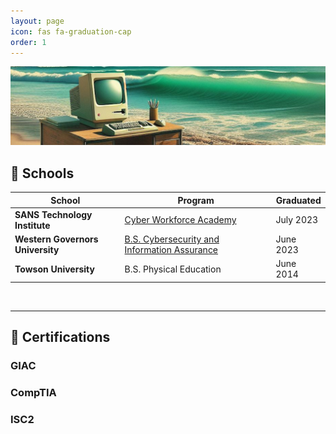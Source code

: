 ```yaml
---
layout: page
icon: fas fa-graduation-cap
order: 1
---
```

![education background](/assets/bg/em-bg6.png) 

## 🏫 **Schools**

| School | Program | Graduated |
| --- | --- | --- |
**SANS Technology Institute** | [Cyber Workforce Academy](https://www.sans.org/cyber-academy/cyber-workforce-academy-maryland/) | July 2023 |
**Western Governors University** | [B.S. Cybersecurity and Information Assurance](https://www.wgu.edu/online-it-degrees/cybersecurity-information-assurance-bachelors-program.html) | June 2023 |
**Towson University** | B.S. Physical Education | June 2014 |

<br>

----

## 📜 **Certifications**

### GIAC

<div data-iframe-width="150" data-iframe-height="270" data-share-badge-id="3644febe-24aa-4f88-8f17-cb35136e1ccd" data-share-badge-host="https://www.credly.com"></div><script type="text/javascript" async src="https://cdn.credly.com/assets/utilities/embed.js"></script>
<div data-iframe-width="150" data-iframe-height="270" data-share-badge-id="4418e9df-d94e-43a7-bd31-1718d1733b96" data-share-badge-host="https://www.credly.com"></div><script type="text/javascript" async src="https://cdn.credly.com/assets/utilities/embed.js"></script>
<div data-iframe-width="150" data-iframe-height="270" data-share-badge-id="194996c3-1499-45d7-b9b6-36d52336ac90" data-share-badge-host="https://www.credly.com"></div><script type="text/javascript" async src="https://cdn.credly.com/assets/utilities/embed.js"></script>

### CompTIA

<div data-iframe-width="150" data-iframe-height="270" data-share-badge-id="bdff913f-f7d7-4b28-9110-7967e68388fd" data-share-badge-host="https://www.credly.com"></div><script type="text/javascript" async src="https://cdn.credly.com/assets/utilities/embed.js"></script>
<div data-iframe-width="150" data-iframe-height="270" data-share-badge-id="abd7998a-fda1-4f36-8415-8d32e560e598" data-share-badge-host="https://www.credly.com"></div><script type="text/javascript" async src="https://cdn.credly.com/assets/utilities/embed.js"></script>
<div data-iframe-width="150" data-iframe-height="270" data-share-badge-id="3fa920b5-a0d1-43b3-8663-66fad074d0fe" data-share-badge-host="https://www.credly.com"></div><script type="text/javascript" async src="https://cdn.credly.com/assets/utilities/embed.js"></script>
<div data-iframe-width="150" data-iframe-height="270" data-share-badge-id="648bc435-4c40-4835-b83b-921a3294c725" data-share-badge-host="https://www.credly.com"></div><script type="text/javascript" async src="https://cdn.credly.com/assets/utilities/embed.js"></script>
<div data-iframe-width="150" data-iframe-height="270" data-share-badge-id="6d3c76aa-376c-461c-9ad8-b1c3c5a15e50" data-share-badge-host="https://www.credly.com"></div><script type="text/javascript" async src="https://cdn.credly.com/assets/utilities/embed.js"></script>
<div data-iframe-width="150" data-iframe-height="270" data-share-badge-id="86103624-e36c-4384-9ade-03a7f9894367" data-share-badge-host="https://www.credly.com"></div><script type="text/javascript" async src="https://cdn.credly.com/assets/utilities/embed.js"></script>

### ISC2

<div data-iframe-width="150" data-iframe-height="270" data-share-badge-id="31744853-fde6-42a2-b459-b2f861720421" data-share-badge-host="https://www.credly.com"></div><script type="text/javascript" async src="https://cdn.credly.com/assets/utilities/embed.js"></script>
<div data-iframe-width="150" data-iframe-height="270" data-share-badge-id="8de086c4-2d90-481a-8502-7c7fc428713e" data-share-badge-host="https://www.credly.com"></div><script type="text/javascript" async src="https://cdn.credly.com/assets/utilities/embed.js"></script>
